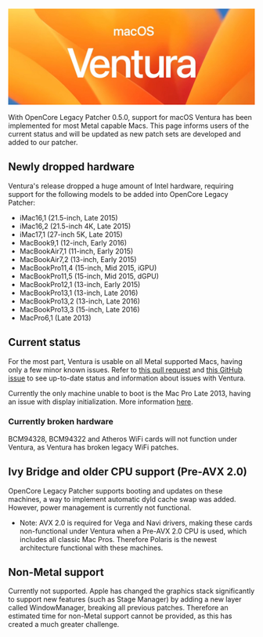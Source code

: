 ![](../images/ventura.png)

With OpenCore Legacy Patcher 0.5.0, support for macOS Ventura has been implemented for most Metal capable Macs. This page informs users of the current status and will be updated as new patch sets are developed and added to our patcher.

## Newly dropped hardware

Ventura's release dropped a huge amount of Intel hardware, requiring support for the following models to be added into OpenCore Legacy Patcher:

* iMac16,1 (21.5-inch, Late 2015)
* iMac16,2 (21.5-inch 4K, Late 2015)
* iMac17,1 (27-inch 5K, Late 2015)
* MacBook9,1 (12-inch, Early 2016)
* MacBookAir7,1 (11-inch, Early 2015)
* MacBookAir7,2 (13-inch, Early 2015)
* MacBookPro11,4 (15-inch, Mid 2015, iGPU)
* MacBookPro11,5 (15-inch, Mid 2015, dGPU)
* MacBookPro12,1 (13-inch, Early 2015)
* MacBookPro13,1 (13-inch, Late 2016)
* MacBookPro13,2 (13-inch, Late 2016)
* MacBookPro13,3 (15-inch, Late 2016)
* MacPro6,1 (Late 2013)

## Current status

For the most part, Ventura is usable on all Metal supported Macs, having only a few minor known issues. Refer to [this pull request](https://github.com/dortania/OpenCore-Legacy-Patcher/pull/999) and [this GitHub issue](https://github.com/dortania/OpenCore-Legacy-Patcher/issues/1008#issue-1400530902) to see up-to-date status and information about issues with Ventura. 

Currently the only machine unable to boot is the Mac Pro Late 2013, having an issue with display initialization. More information [here](https://github.com/acidanthera/bugtracker/issues/2126).



### Currently broken hardware

BCM94328, BCM94322 and Atheros WiFi cards will not function under Ventura, as Ventura has broken legacy WiFi patches.

## Ivy Bridge and older CPU support (Pre-AVX 2.0)

OpenCore Legacy Patcher supports booting and updates on these machines, a way to implement automatic dyld cache swap was added. However, power management is currently not functional.

* Note: AVX 2.0 is required for Vega and Navi drivers, making these cards non-functional under Ventura when a Pre-AVX 2.0 CPU is used, which includes all classic Mac Pros. Therefore Polaris is the newest architecture functional with these machines.

## Non-Metal support

Currently not supported. Apple has changed the graphics stack significantly to support new features (such as Stage Manager) by adding a new layer called WindowManager, breaking all previous patches. 
Therefore an estimated time for non-Metal support cannot be provided, as this has created a much greater challenge. 

